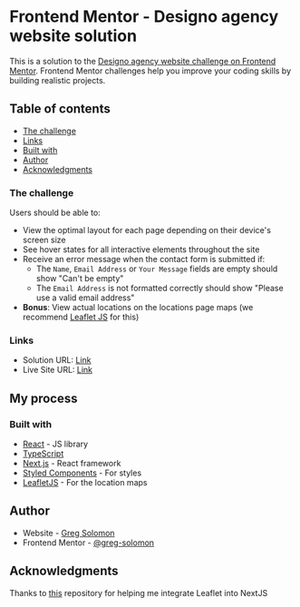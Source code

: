 # Frontend Mentor - Designo agency website solution

This is a solution to the [Designo agency website challenge on Frontend Mentor](https://www.frontendmentor.io/challenges/designo-multipage-website-G48K6rfUT). Frontend Mentor challenges help you improve your coding skills by building realistic projects.

## Table of contents

- [The challenge](#the-challenge)
- [Links](#links)
- [Built with](#built-with)
- [Author](#author)
- [Acknowledgments](#acknowledgments)

### The challenge

Users should be able to:

- View the optimal layout for each page depending on their device's screen size
- See hover states for all interactive elements throughout the site
- Receive an error message when the contact form is submitted if:
  - The `Name`, `Email Address` or `Your Message` fields are empty should show "Can't be empty"
  - The `Email Address` is not formatted correctly should show "Please use a valid email address"
- **Bonus**: View actual locations on the locations page maps (we recommend [Leaflet JS](https://leafletjs.com/) for this)

### Links

- Solution URL: [Link](https://github.com/greg-solomon/designo-multi-page-website)
- Live Site URL: [Link](https://designo-multi-page-website-rho.vercel.app/)

## My process

### Built with

- [React](https://reactjs.org/) - JS library
- [TypeScript](https://typescriptlang.org/)
- [Next.js](https://nextjs.org/) - React framework
- [Styled Components](https://styled-components.com/) - For styles
- [LeafletJS](https://leafletjs.com/) - For the location maps

## Author

- Website - [Greg Solomon](https://www.gregsolomon.dev)
- Frontend Mentor - [@greg-solomon](https://www.frontendmentor.io/profile/greg-solomon)

## Acknowledgments

Thanks to [this](https://github.com/colbyfayock/next-leaflet-starter) repository for helping me integrate Leaflet into NextJS
